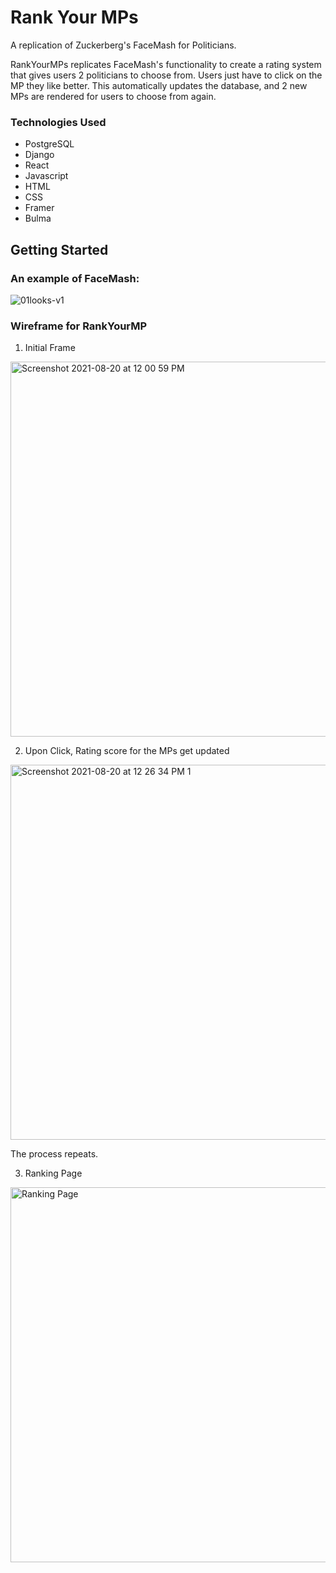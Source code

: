 # Rank Your MPs

A replication of Zuckerberg's FaceMash for Politicians.

RankYourMPs replicates FaceMash's functionality to create a rating system that gives users 2 politicians to choose from. Users just have to click on the MP they like better. This automatically updates the database, and 2 new MPs are rendered for users to choose from again. 

### Technologies Used

- PostgreSQL
- Django
- React
- Javascript
- HTML
- CSS
- Framer
- Bulma

## Getting Started

### An example of FaceMash: 
![01looks-v1](https://user-images.githubusercontent.com/78044759/130178774-7a7edfc8-b8aa-48c8-89a4-e1a4f433d81e.jpeg)

### Wireframe for RankYourMP

1. Initial Frame
<img width="600" alt="Screenshot 2021-08-20 at 12 00 59 PM" src="https://user-images.githubusercontent.com/78044759/130178854-57122bd0-1fba-4199-a27f-8fe2e16f1ec9.png">

2. Upon Click, Rating score for the MPs get updated
<img width="600" alt="Screenshot 2021-08-20 at 12 26 34 PM 1" src="https://user-images.githubusercontent.com/78044759/130179040-cc254eb2-f979-4911-984f-5665e57ac27a.png">

The process repeats. 

3. Ranking Page
<img width="600" alt="Ranking Page" src="https://user-images.githubusercontent.com/78044759/130179465-4ba3a65e-9e51-4c41-a665-a9a9cc01f230.png">





